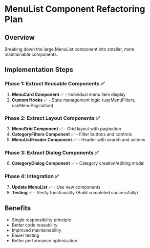 # MenuList Component Refactoring Plan

## Overview

Breaking down the large MenuList component into smaller, more maintainable components.

## Implementation Steps

### Phase 1: Extract Reusable Components ✅

1. **MenuCard Component** ✅ - Individual menu item display
2. **Custom Hooks** ✅ - State management logic (useMenuFilters, useMenuPagination)

### Phase 2: Extract Layout Components ✅

3. **MenuGrid Component** ✅ - Grid layout with pagination
4. **CategoryFilters Component** ✅ - Filter buttons and controls
5. **MenuListHeader Component** ✅ - Header with search and actions

### Phase 3: Extract Dialog Components ✅

6. **CategoryDialog Component** ✅ - Category creation/editing modal

### Phase 4: Integration ✅

7. **Update MenuList** ✅ - Use new components
8. **Testing** ✅ - Verify functionality (Build completed successfully)

## Benefits

- Single responsibility principle
- Better code reusability
- Improved maintainability
- Easier testing
- Better performance optimization
